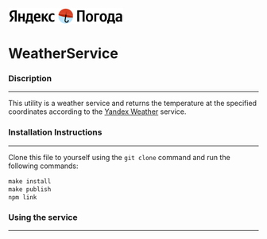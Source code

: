 <picture>
  <img alt="Yandex Weather" src="./img/logo_weather_ru_indoor.png">
</picture>

# WeatherService
### Discription
___

This utility is a weather service and returns the temperature at the specified coordinates according to the [Yandex Weather](https://yandex.ru/pogoda) service.

### Installation Instructions
___

Clone this file to yourself using the `git clone` command and run the following commands:

```
make install
make publish
npm link
```

### Using the service

___

